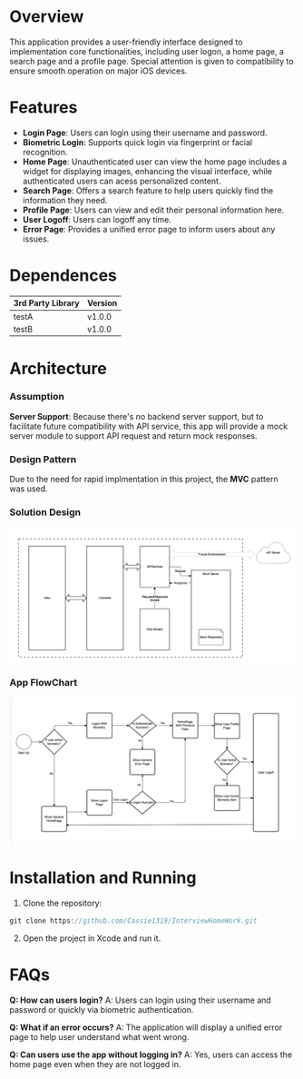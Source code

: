 # Overview
This application provides a user-friendly interface designed to implementation core functionalities, including user logon, a home page, a search page and a profile page. Special attention is given to compatibility to ensure smooth operation on major iOS devices.

# Features
- **Login Page**: Users can login using their username and password.
- **Biometric Login**: Supports quick login via fingerprint or facial recognition.
- **Home Page**: Unauthenticated user can view the home page includes a widget for displaying images, enhancing the visual interface, while authenticated users can acess personalized content.
- **Search Page**: Offers a search feature to help users quickly find the information they need.
- **Profile Page**: Users can view and edit their personal information here.
- **User Logoff**: Users can logoff any time.
- **Error Page**: Provides a unified error page to inform users about any issues.

# Dependences
| 3rd Party Library  | Version  |
| ------------ | ------------ |
|  testA |  v1.0.0 |
|  testB | v1.0.0  |

# Architecture
### Assumption
**Server Support**: Because there's no backend server support, but to facilitate future compatibility with API service, this app will provide a mock server module to support API request and return mock responses.

### Design Pattern
Due to the need for rapid implmentation in this project, the **MVC** pattern was used.

### Solution Design
![](https://github.com/Cassie1319/InterviewHomeWork/blob/master/readme/solution.png)

### App FlowChart
![](https://github.com/Cassie1319/InterviewHomeWork/blob/master/readme/flowchart.png)

# Installation and Running
1. Clone the repository:
```groovy
git clone https://github.com/Cassie1319/InterviewHomeWork.git
```
2. Open the project in Xcode and run it.

# FAQs
**Q: How can users login?**
A: Users can login using their username and password or quickly via biometric authentication.

**Q: What if an error occurs?**
A: The application will display a unified error page to help user understand what went wrong.

**Q: Can users use the app without logging in?**
A: Yes, users can access the home page even when they are not logged in.
